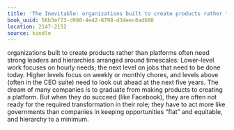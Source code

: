 ```yaml
---
title: 'The Inevitable: organizations built to create products rather than platforms…'
book_uuid: 56b3ef73-d980-4e42-8798-d34eec8ad688
location: 2147-2152
source: kindle
---
```


organizations built to create products rather than platforms often need strong leaders and hierarchies arranged around timescales: Lower-level work focuses on hourly needs; the next level on jobs that need to be done today. Higher levels focus on weekly or monthly chores, and levels above (often in the CEO suite) need to look out ahead at the next five years. The dream of many companies is to graduate from making products to creating a platform. But when they do succeed (like Facebook), they are often not ready for the required transformation in their role; they have to act more like governments than companies in keeping opportunities “flat” and equitable, and hierarchy to a minimum.